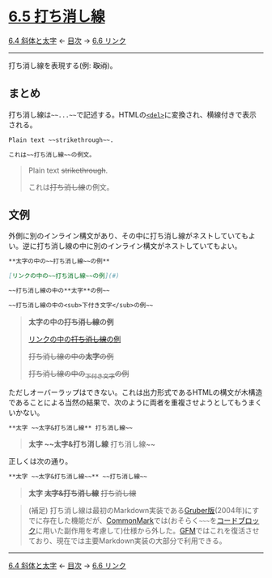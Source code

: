 # [6.5 打ち消し線](https://higuma.github.io/github-markdown-guide/gfm/#strikethrough-extension-)

[6.4 斜体と太字](bold-and-italic.md)
← [目次](index.md) →
[6.6 リンク](links.md)

------------------------------------------------------------------------

打ち消し線を表現する(例: ~~取消~~)。

## まとめ

打ち消し線は`~~...~~`で記述する。HTMLの[`<del>`](https://developer.mozilla.org/ja/docs/Web/HTML/Element/del)に変換され、横線付きで表示される。

```markdown
Plain text ~~strikethrough~~.

これは~~打ち消し線~~の例文。
```

> Plain text ~~strikethrough~~.
> 
> これは~~打ち消し線~~の例文。


## 文例

外側に別のインライン構文があり、その中に打ち消し線がネストしていてもよい。逆に打ち消し線の中に別のインライン構文がネストしていてもよい。

```markdown
**太字の中の~~打ち消し線~~の例**

[リンクの中の~~打ち消し線~~の例](#)

~~打ち消し線の中の**太字**の例~~

~~打ち消し線の中の<sub>下付き文字</sub>の例~~
```

> **太字の中の~~打ち消し線~~の例**
> 
> [リンクの中の~~打ち消し線~~の例](#)
> 
> ~~打ち消し線の中の**太字**の例~~
> 
> ~~打ち消し線の中の<sub>下付き文字</sub>の例~~

ただしオーバーラップはできない。これは出力形式であるHTMLの構文が木構造であることによる当然の結果で、次のように両者を重複させようとしてもうまくいかない。

```markdown
**太字 ~~太字&打ち消し線** 打ち消し線~~
```

> **太字 ~~太字&打ち消し線** 打ち消し線~~

正しくは次の通り。

```markdown
**太字 ~~太字&打ち消し線~~** ~~打ち消し線~~
```

> **太字 ~~太字&打ち消し線~~** ~~打ち消し線~~

> (補足) 打ち消し線は最初のMarkdown実装である[Gruber版]\(2004年)にすでに存在した機能だが、[CommonMark]では(おそらく`~~~`を[コードブロック]に用いた副作用を考慮して)仕様から外した。[GFM]ではこれを復活させており、現在では主要Markdown実装の大部分で利用できる。

------------------------------------------------------------------------

[6.4 斜体と太字](bold-and-italic.md)
← [目次](index.md) →
[6.6 リンク](links.md)

[コードブロック]: code-blocks.md
[CommonMark]: introduction.md#commonmark
[GFM]: https://github.com/higuma/github-markdown-guide/blob/main/introduction.md#11-github-flavored-markdownとは
[Gruber版]: https://daringfireball.net/projects/markdown/syntax


